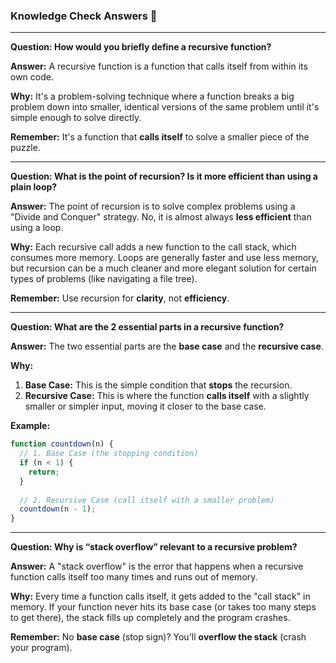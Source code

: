 ### Knowledge Check Answers 🎯

-----

**Question: How would you briefly define a recursive function?**

**Answer:** A recursive function is a function that calls itself from within its own code.

**Why:** It's a problem-solving technique where a function breaks a big problem down into smaller, identical versions of the same problem until it's simple enough to solve directly.

**Remember:** It's a function that **calls itself** to solve a smaller piece of the puzzle.

-----

**Question: What is the point of recursion? Is it more efficient than using a plain loop?**

**Answer:** The point of recursion is to solve complex problems using a "Divide and Conquer" strategy. No, it is almost always **less efficient** than using a loop.

**Why:** Each recursive call adds a new function to the call stack, which consumes more memory. Loops are generally faster and use less memory, but recursion can be a much cleaner and more elegant solution for certain types of problems (like navigating a file tree).

**Remember:** Use recursion for **clarity**, not **efficiency**.

-----

**Question: What are the 2 essential parts in a recursive function?**

**Answer:** The two essential parts are the **base case** and the **recursive case**.

**Why:**

1.  **Base Case:** This is the simple condition that **stops** the recursion.
2.  **Recursive Case:** This is where the function **calls itself** with a slightly smaller or simpler input, moving it closer to the base case.

**Example:**

```javascript
function countdown(n) {
  // 1. Base Case (the stopping condition)
  if (n < 1) {
    return;
  }
  
  // 2. Recursive Case (call itself with a smaller problem)
  countdown(n - 1);
}
```

-----

**Question: Why is “stack overflow” relevant to a recursive problem?**

**Answer:** A "stack overflow" is the error that happens when a recursive function calls itself too many times and runs out of memory.

**Why:** Every time a function calls itself, it gets added to the "call stack" in memory. If your function never hits its base case (or takes too many steps to get there), the stack fills up completely and the program crashes.

**Remember:** No **base case** (stop sign)? You'll **overflow the stack** (crash your program).